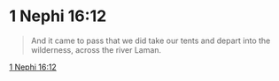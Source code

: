 # 1 Nephi 16:12

> And it came to pass that we did take our tents and depart into the wilderness, across the river Laman.

[1 Nephi 16:12](https://www.churchofjesuschrist.org/study/scriptures/bofm/1-ne/16?lang=eng&id=p12#p12)


